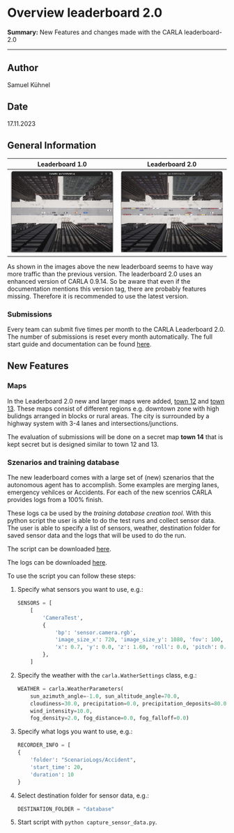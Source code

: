 # Overview leaderboard 2.0

**Summary:** New Features and changes made with the CARLA leaderboard-2.0

---

## Author

Samuel Kühnel

## Date

17.11.2023

## General Information

Leaderboard 1.0             |  Leaderboard 2.0
:-------------------------:|:-------------------------:
![leaderboard-1](../../00_assets/leaderboard-1.png)  |  ![leaderboard-2](../../00_assets/leaderboard-2.png)

As shown in the images above the new leaderboard seems to have way more traffic than the previous version. The leaderboard 2.0 uses an enhanced version of CARLA 0.9.14. So be aware that even if the documentation mentions this version tag, there are probably features missing.
Therefore it is recommended to use the latest version.

### Submissions

Every team can submit five times per month to the CARLA Leaderboard 2.0. The number of submissions is reset every month automatically. The full start guide and documentation can be found [here](https://leaderboard.carla.org/get_started/).

## New Features

### Maps

In the Leaderboard 2.0 new and larger maps were added, [town 12](https://carla.readthedocs.io/en/latest/map_town12/) and [town 13](https://carla.readthedocs.io/en/latest/map_town13/).
These maps consist of different regions e.g. downtown zone with high bulidngs arranged in blocks or rural areas. The city is surrounded by a highway system with 3-4 lanes and intersections/junctions.

The evaluation of submissions will be done on a secret map **town 14** that is kept secret but is designed similar to town 12 and 13.

### Szenarios and training database

The new leaderboard comes with a large set of (new) szenarios that the autonomous agent has to accomplish. Some examples are merging lanes, emergency vehilces or Accidents. For each of the new scenrios CARLA provides logs from a $100 \%$ finish.

These logs ca be used by the _training database creation tool_. With this python script the user is able to do the test runs and collect sensor data. The user is able to specify a list of sensors, weather, destination folder for saved sensor data and the logs that will be used to do the run.

The script can be downloaded [here](https://leaderboard-logs.s3.us-west-2.amazonaws.com/capture_sensor_data.py).

The logs can be downloaded [here](https://leaderboard-logs.s3.us-west-2.amazonaws.com/Scenario+Logs.zip).

To use the script you can follow these steps:

1. Specify what sensors you want to use, e.g.:

    ```python
    SENSORS = [
        [
            'CameraTest',
            {
                'bp': 'sensor.camera.rgb',
                'image_size_x': 720, 'image_size_y': 1080, 'fov': 100,
                'x': 0.7, 'y': 0.0, 'z': 1.60, 'roll': 0.0, 'pitch': 0.0, 'yaw': 0.0
            },
        ]
    ```

2. Specify the weather with the ```carla.WatherSettings``` class, e.g.:

    ```python
    WEATHER = carla.WeatherParameters(
        sun_azimuth_angle=-1.0, sun_altitude_angle=70.0,
        cloudiness=30.0, precipitation=0.0, precipitation_deposits=80.0, wetness=15.0,
        wind_intensity=10.0,
        fog_density=2.0, fog_distance=0.0, fog_falloff=0.0)
    ```

3. Specify what logs you want to use, e.g.:

    ```python
    RECORDER_INFO = [
    {
        'folder': "ScenarioLogs/Accident",
        'start_time': 20,
        'duration': 10
    }
    ```

4. Select destination folder for sensor data, e.g.:

    ```python
    DESTINATION_FOLDER = "database"
    ```

5. Start script with ```python capture_sensor_data.py```.
